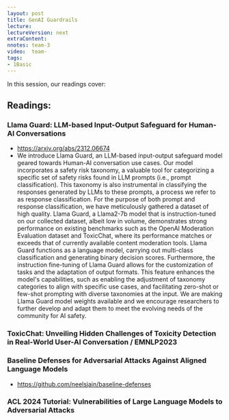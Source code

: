 ```yaml
---
layout: post
title: GenAI Guardrails 
lecture: 
lectureVersion: next
extraContent: 
nnotes: team-3
video:  team-
tags:
- 1Basic
---
```


In this session, our readings cover: 

## Readings: 
### Llama Guard: LLM-based Input-Output Safeguard for Human-AI Conversations
  + https://arxiv.org/abs/2312.06674
  + We introduce Llama Guard, an LLM-based input-output safeguard model geared towards Human-AI conversation use cases. Our model incorporates a safety risk taxonomy, a valuable tool for categorizing a specific set of safety risks found in LLM prompts (i.e., prompt classification). This taxonomy is also instrumental in classifying the responses generated by LLMs to these prompts, a process we refer to as response classification. For the purpose of both prompt and response classification, we have meticulously gathered a dataset of high quality. Llama Guard, a Llama2-7b model that is instruction-tuned on our collected dataset, albeit low in volume, demonstrates strong performance on existing benchmarks such as the OpenAI Moderation Evaluation dataset and ToxicChat, where its performance matches or exceeds that of currently available content moderation tools. Llama Guard functions as a language model, carrying out multi-class classification and generating binary decision scores. Furthermore, the instruction fine-tuning of Llama Guard allows for the customization of tasks and the adaptation of output formats. This feature enhances the model's capabilities, such as enabling the adjustment of taxonomy categories to align with specific use cases, and facilitating zero-shot or few-shot prompting with diverse taxonomies at the input. We are making Llama Guard model weights available and we encourage researchers to further develop and adapt them to meet the evolving needs of the community for AI safety.
  
### ToxicChat: Unveiling Hidden Challenges of Toxicity Detection in Real-World User-AI Conversation / EMNLP2023

### Baseline Defenses for Adversarial Attacks Against Aligned Language Models
+ https://github.com/neelsjain/baseline-defenses 



### ACL 2024 Tutorial: Vulnerabilities of Large Language Models to Adversarial Attacks


